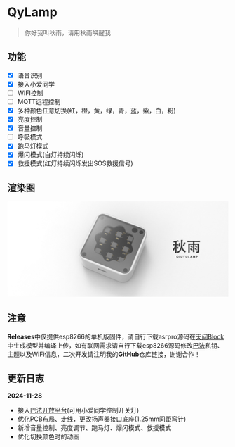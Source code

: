 # QyLamp

> 你好我叫秋雨，请用秋雨唤醒我

## 功能

- [x] 语音识别
- [x] 接入小爱同学
- [ ] WIFI控制
- [ ] MQTT远程控制
- [x] 多种颜色任意切换(红，橙，黄，绿，青，蓝，紫，白，粉)
- [x] 亮度控制
- [x] 音量控制
- [ ] 呼吸模式
- [x] 跑马灯模式
- [x] 爆闪模式(白灯持续闪烁)
- [x] 救援模式(红灯持续闪烁发出SOS救援信号)

## 渲染图

![](img/rendering.png)

## 注意

**Releases**中仅提供esp8266的单机版固件，请自行下载asrpro源码在[天问Block](http://www.twen51.com/new/twen51/index.php)中生成模型并编译上传，如有联网需求请自行下载esp8266源码修改[巴法](https://cloud.bemfa.com/)私钥、主题以及WiFi信息，二次开发请注明我的**GitHub**仓库链接，谢谢合作！

## 更新日志

**2024-11-28**

- 接入[巴法开放平台](https://cloud.bemfa.com/)(可用小爱同学控制开关灯)
- 优化PCB布局、走线，更改扬声器接口底座(1.25mm间距弯针)
- 新增音量控制、亮度调节、跑马灯、爆闪模式、救援模式
- 优化切换颜色时的动画


